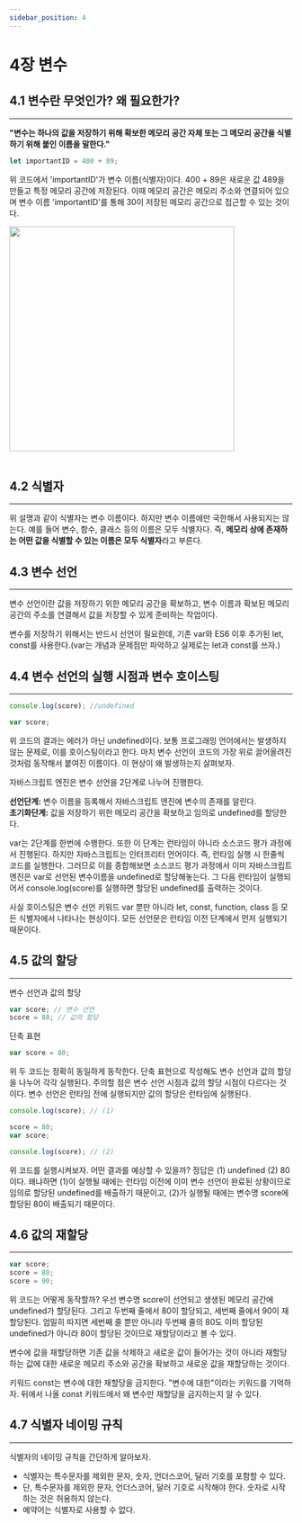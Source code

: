```yaml
---
sidebar_position: 4
---
```


# 4장 변수

## 4.1 변수란 무엇인가? 왜 필요한가?

---

**"변수는 하나의 값을 저장하기 위해 확보한 메모리 공간 자체 또는 그 메모리 공간을 식별하기 위해 붙인 이름을 말한다."**

```javascript
let importantID = 400 + 89;
```

위 코드에서 'importantID'가 변수 이름(식별자)이다. 400 + 89은 새로운 값 489을 만들고 특정 메모리 공간에 저장된다.
이때 메모리 공간은 메모리 주소와 연결되어 있으며 변수 이름 'importantID'를 통해 30이 저장된 메모리 공간으로 접근할 수 있는 것이다.

<img src="https://junwoo45.github.io/static/f54c8aca9e992ebec4f7954c57812dea/3ac88/memory10.jpg" width="400" />
<br/>
<br/>

## 4.2 식별자

---

위 설명과 같이 식별자는 변수 이름이다. 하지만 변수 이름에만 국한해서 사용되지는 않는다. 예를 들어 변수, 함수, 클래스 등의 이름은 모두 식별자다.
즉, **메모리 상에 존재하는 어떤 값을 식별할 수 있는 이름은 모두 식별자**라고 부른다.

## 4.3 변수 선언

---

변수 선언이란 값을 저장하기 위한 메모리 공간을 확보하고, 변수 이름과 확보된 메모리 공간의 주소를 연결해서 값을 저장할 수 있게 준비하는 작업이다.

변수를 저장하기 위해서는 반드시 선언이 필요한데, 기존 var와 ES6 이후 추가된 let, const를 사용한다.(var는 개념과 문제점만 파악하고 실제로는 let과 const를 쓰자.)

## 4.4 변수 선언의 실행 시점과 변수 호이스팅

---

```javascript
console.log(score); //undefined

var score;
```

위 코드의 결과는 에러가 아닌 undefined이다. 보통 프로그래밍 언어에서는 발생하지 않는 문제로, 이를 호이스팅이라고 한다.
마치 변수 선언이 코드의 가장 위로 끌어올려진 것처럼 동작해서 붙여진 이름이다. 이 현상이 왜 발생하는지 살펴보자.

자바스크립트 엔진은 변수 선언을 2단계로 나누어 진행한다.

**선언단계:** 변수 이름을 등록해서 자바스크립트 엔진에 변수의 존재를 알린다.  
**초기화단계:** 값을 저장하기 위한 메모리 공간을 확보하고 임의로 undefined를 할당한다.

var는 2단계를 한번에 수행한다. 또한 이 단계는 런타임이 아니라 소스코드 평가 과정에서 진행된다. 하지만 자바스크립트는 인터프리터 언어이다.
즉, 런타임 실행 시 한줄씩 코드를 실행한다. 그러므로 이를 종합해보면 소스코드 평가 과정에서 이미 자바스크립트 엔진은 var로 선언된 변수이름을
undefined로 할당해놓는다. 그 다음 런타임이 실행되어서 console.log(score)를 실행하면 할당된 undefined를 출력하는 것이다.

사실 호이스팅은 변수 선언 키워드 var 뿐만 아니라 let, const, function, class 등 모든 식별자에서 나타나는 현상이다.
모든 선언문은 런타임 이전 단계에서 먼저 실행되기 때문이다.

## 4.5 값의 할당

---

변수 선언과 값의 할당

```javascript
var score; // 변수 선언
score = 80; // 값의 할당
```

단축 표현

```javascript
var score = 80;
```

위 두 코드는 정확히 동일하게 동작한다. 단축 표현으로 작성해도 변수 선언과 값의 할당을 나누어 각각 실행된다.
주의할 점은 변수 선언 시점과 값의 할당 시점이 다르다는 것이다. 변수 선언은 런타임 전에 실행되지만 값의 할당은
런타임에 실행된다.

```javascript
console.log(score); // (1)

score = 80;
var score;

console.log(score); // (2)
```

위 코드를 실행시켜보자. 어떤 결과를 예상할 수 있을까? 정답은 (1) undefined (2) 80이다. 왜냐하면
(1)이 실행될 때에는 런타임 이전에 이미 변수 선언이 완료된 상황이므로 임의로 할당된 undefined를 배출하기 때문이고,
(2)가 실행될 때에는 변수명 score에 할당된 80이 배출되기 때문이다.

## 4.6 값의 재할당

---

```javascript
var score;
score = 80;
score = 90;
```

위 코드는 어떻게 동작할까? 우선 변수명 score이 선언되고 생생된 메모리 공간에 undefined가 할당된다.
그리고 두번째 줄에서 80이 할당되고, 세번째 줄에서 90이 재할당된다. 엄밀히 따지면 세번째 줄 뿐만 아니라 두번째 줄의 80도
이미 할당된 undefined가 아니라 80이 할당된 것이므로 재할당이라고 볼 수 있다.

변수에 값을 재할당하면 기존 값을 삭제하고 새로운 값이 들어가는 것이 아니라 재할당하는 값에 대한 새로운 메모리 주소와 공간을
확보하고 새로운 값을 재할당하는 것이다.

키워드 const는 변수에 대한 재할당을 금지한다. "변수에 대한"이라는 키워드를 기억하자. 뒤에서 나올 const 키워드에서
왜 변수만 재할당을 금지하는지 알 수 있다.

## 4.7 식별자 네이밍 규칙

---

식별자의 네이밍 규칙을 간단하게 알아보자.

- 식별자는 특수문자를 제외한 문자, 숫자, 언더스코어, 달러 기호를 포함할 수 있다.
- 단, 특수문자를 제외한 문자, 언더스코어, 달러 기호로 시작해야 한다. 숫자로 시작하는 것은 허용하지 않는다.
- 예약어는 식별자로 사용할 수 없다.
